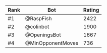 Rank|Bot|Rating
---|---|---
#1|@RaspFish|2422
#2|@colinbot|1900
#3|@OpeningsBot|1667
#4|@MinOpponentMoves|736
